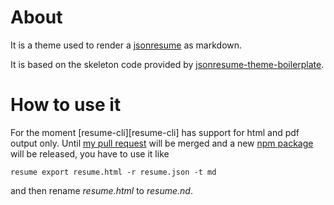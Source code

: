 # About

It is a theme used to render a [jsonresume][jsonresume] as markdown.

It is based on the skeleton code provided by [jsonresume-theme-boilerplate][git-jsonresume-theme-boilerplate].

# How to use it

For the moment [resume-cli][resume-cli] has support for html and pdf output only. 
Until [my pull request][git-resume-cli-pull-request] will be merged and a new [npm package][npm-resume-cli] will be released, 
you have to use it like

```
resume export resume.html -r resume.json -t md
```

and then rename *resume.html* to *resume.nd*. 

[jsonresume]: https://jsonresume.org/
[git-jsonresume-theme-boilerplate]: https://github.com/jsonresume/jsonresume-theme-boilerplate
[git-resume-cli]: https://github.com/jsonresume/resume-cli
[git-resume-cli-pull-request]: https://github.com/jsonresume/resume-cli/pull/300
[npm-resume-cli]: https://www.npmjs.com/package/resume-cli